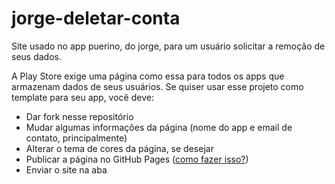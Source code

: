 # jorge-deletar-conta
Site usado no app puerino, do jorge, para um usuário solicitar a remoção de seus dados.

A Play Store exige uma página como essa para todos os apps que armazenam dados de seus usuários. Se quiser usar esse projeto como template para seu app, você deve:

* Dar fork nesse repositório
* Mudar algumas informações da página (nome do app e email de contato, principalmente)
* Alterar o tema de cores da página, se desejar
* Publicar a página no GitHub Pages ([como fazer isso?](https://www.youtube.com/watch?v=q3vsAtijvgA))
* Enviar o site na aba 